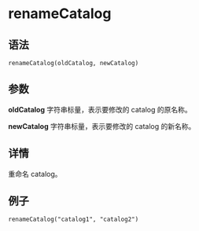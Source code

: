 # renameCatalog

## 语法

`renameCatalog(oldCatalog, newCatalog)`

## 参数

**oldCatalog** 字符串标量，表示要修改的 catalog 的原名称。

**newCatalog** 字符串标量，表示要修改的 catalog 的新名称。

## 详情

重命名 catalog。

## 例子

```
renameCatalog("catalog1", "catalog2")
```

